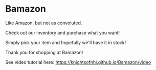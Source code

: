 # Bamazon

Like Amazon, but not as convoluted.

Check out our inventory and purchase what you want!

Simply pick your item and hopefully we'll have it in stock!

Thank you for shopping at Bamazon!

See video tutorial here: https://knightsofnhi.github.io/Bamazon/video